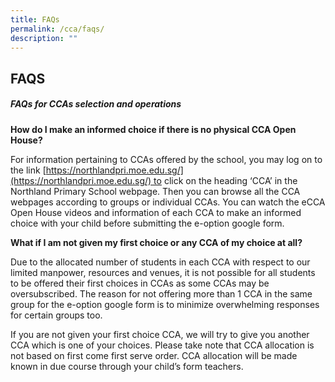 ```yaml
---
title: FAQs
permalink: /cca/faqs/
description: ""
---
```

## FAQS

##### FAQs for CCAs selection and operations

**How do I make an informed choice if there is no physical CCA Open House?**

For information pertaining to CCAs offered by the school, you may log on to the link
[https://northlandpri.moe.edu.sg/](https://northlandpri.moe.edu.sg/) to click on the heading ‘CCA’ in the Northland Primary School webpage. Then you can browse all the CCA webpages according to groups or individual CCAs. You can watch the eCCA Open House videos and information of each CCA to make an informed choice with your child before submitting the e-option google form.

**What if I am not given my first choice or any CCA of my choice at all?**

Due to the allocated number of students in each CCA with respect to our limited manpower, resources and venues, it is not possible for all students to be offered their first choices in CCAs as some CCAs may be oversubscribed. The reason for not offering more than 1 CCA in the same group for the e-option google form is to minimize overwhelming responses for certain groups too.

If you are not given your first choice CCA, we will try to give you another CCA which is one of your choices. Please take note that CCA allocation is not based on first come first serve order. CCA allocation will be made known in due course through your child’s form teachers.



